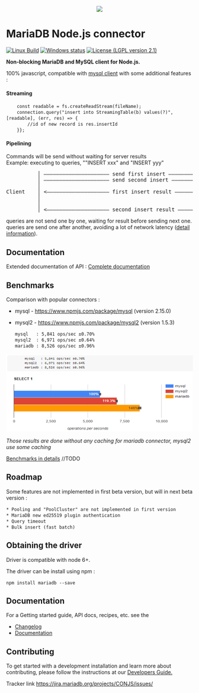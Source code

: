 <p align="center">
  <a href="http://mariadb.org/">
    <img src="https://mariadb.com/themes/custom/mariadb/logo.svg">
  </a>
</p>

# MariaDB Node.js connector

[![Linux Build](https://travis-ci.org/rusher/mariadb-connector-nodejs.svg?branch=master)](https://travis-ci.org/rusher/mariadb-connector-nodejs)
[![Windows status](https://ci.appveyor.com/api/projects/status/nuvvbkx82ixfhp12?svg=true)](https://ci.appveyor.com/project/rusher/mariadb-connector-nodejs)
[![License (LGPL version 2.1)](https://img.shields.io/badge/license-GNU%20LGPL%20version%202.1-green.svg?style=flat-square)](http://opensource.org/licenses/LGPL-2.1)


**Non-blocking MariaDB and MySQL client for Node.js.**

100% javascript, compatible with [mysql client](https://www.npmjs.com/package/mysql) with some additional features : 

#### Streaming
```script
    const readable = fs.createReadStream(fileName);
    connection.query("insert into StreamingTable(b) values(?)", [readable], (err, res) => {
        //id of new record is res.insertId
    }};
```
 
#### Pipelining
  
Commands will be send without waiting for server results<br/>
Example: executing to queries, ""INSERT xxx" and "INSERT yyy"

<pre>
          │ ――――――――――――――――――――― send first insert ―――――――――――――> │ ┯ 
          │ ――――――――――――――――――――― send second insert ――――――――――――> │ │  processing first insert
          │                                                        │ │ 
Client    │ <―――――――――――――――――――― first insert result ―――――――――――― │ ▼  ┯
          │                                                        │    │ processing second insert
          │                                                        │    │
          │ <―――――――――――――――――――― second insert result ――――――――――― │    ▼ </pre>

queries are not send one by one, waiting for result before sending next one.
queries are send one after another, avoiding a lot of network latency ([detail information](/documentation/pipelining.md)). 

## Documentation

Extended documentation of API : [Complete documentation](/documentation/readme.md)

## Benchmarks

Comparison with popular connectors :
* mysql - https://www.npmjs.com/package/mysql (version 2.15.0)
* mysql2 - https://www.npmjs.com/package/mysql2 (version 1.5.3)

      mysql   : 5,841 ops/sec ±0.70%
      mysql2  : 6,971 ops/sec ±0.64%
      mariadb : 8,526 ops/sec ±0.96%

<img src="./documentation/misc/bench.png" width="559" height="209"/>

_Those results are done without any caching for mariadb connector, mysql2 use some caching_

[Benchmarks in details](/documentation/benchmarks.md) //TODO 

## Roadmap 

Some features are not implemented in first beta version, but will in next beta version : 

    * Pooling and "PoolCluster" are not implemented in first version
    * MariaDB new ed25519 plugin authentication
    * Query timeout
    * Bulk insert (fast batch)  

## Obtaining the driver

Driver is compatible with node 6+.

The driver can be install using npm : 
```script
npm install mariadb --save
```

## Documentation

For a Getting started guide, API docs, recipes,  etc. see the 
* [Changelog](/documentation/changelog.md)
* [Documentation](/documentation/readme.md)


## Contributing
To get started with a development installation and learn more about contributing, please follow the instructions at our 
[Developers Guide.](/documentation/developers-guide.md)

Tracker link <a href="https://jira.mariadb.org/projects/CONJS/issues/">https://jira.mariadb.org/projects/CONJS/issues/</a>

